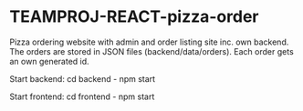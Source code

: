 # TEAMPROJ-REACT-pizza-order
Pizza ordering website with admin and order listing site inc. own backend. The orders are stored in JSON files (backend/data/orders). Each order gets an own generated id.


Start backend:
cd backend - npm start

Start frontend:
cd frontend - npm start
